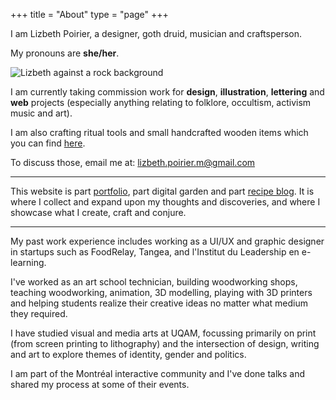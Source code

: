+++
title = "About"
type = "page"
+++

I am Lizbeth Poirier, a designer, goth druid, musician and craftsperson.

My pronouns are **she/her**.

![Lizbeth against a rock background](/img/photo/cemetery/graveadventures6.jpg)

I am currently taking commission work for **design**, **illustration**, **lettering** and **web** projects (especially anything relating to folklore, occultism, activism music and art).

I am also crafting ritual tools and small handcrafted wooden items which you can find [here](/craft/).

To discuss those, email me at: lizbeth.poirier.m@gmail.com

---

This website is part [portfolio](/works/), part digital garden and part [recipe blog](/food/). It is where I collect and expand upon my thoughts and discoveries, and where I showcase what I create, craft and conjure.

---

My past work experience includes working as a UI/UX and graphic designer in startups such as FoodRelay, Tangea, and l'Institut du Leadership en e-learning.

I've worked as an art school technician, building woodworking shops, teaching woodworking, animation, 3D modelling, playing with 3D printers and helping students realize their creative ideas no matter what medium they required.

I have studied visual and media arts at UQAM, focussing primarily on print (from screen printing to lithography) and the intersection of design, writing and art to explore themes of identity, gender and politics.

I am part of the Montréal interactive community and I've done talks and shared my process at some of their events.
